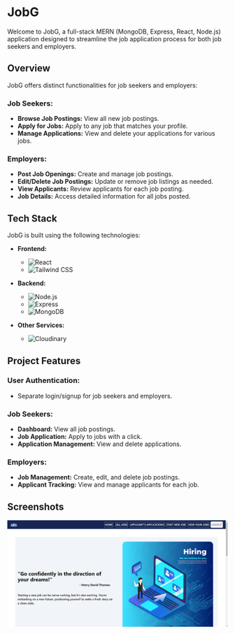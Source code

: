 # JobG

Welcome to JobG, a full-stack MERN (MongoDB, Express, React, Node.js) application designed to streamline the job application process for both job seekers and employers.

## Overview

JobG offers distinct functionalities for job seekers and employers:

### Job Seekers:
- **Browse Job Postings:** View all new job postings.
- **Apply for Jobs:** Apply to any job that matches your profile.
- **Manage Applications:** View and delete your applications for various jobs.

### Employers:
- **Post Job Openings:** Create and manage job postings.
- **Edit/Delete Job Postings:** Update or remove job listings as needed.
- **View Applicants:** Review applicants for each job posting.
- **Job Details:** Access detailed information for all jobs posted.

## Tech Stack

JobG is built using the following technologies:

- **Frontend:**
  - ![React](https://img.shields.io/badge/-React-61DAFB?logo=react&logoColor=white)
  - ![Tailwind CSS](https://img.shields.io/badge/-TailwindCSS-38B2AC?logo=tailwind-css&logoColor=white)
  
- **Backend:**
  - ![Node.js](https://img.shields.io/badge/-Node.js-339933?logo=node.js&logoColor=white)
  - ![Express](https://img.shields.io/badge/-Express-000000?logo=express&logoColor=white)
  - ![MongoDB](https://img.shields.io/badge/-MongoDB-47A248?logo=mongodb&logoColor=white)
  
- **Other Services:**
  - ![Cloudinary](https://img.shields.io/badge/-Cloudinary-3448C5?logo=cloudinary&logoColor=white)

## Project Features

### User Authentication:
- Separate login/signup for job seekers and employers.

### Job Seekers:
- **Dashboard:** View all job postings.
- **Job Application:** Apply to jobs with a click.
- **Application Management:** View and delete applications.

### Employers:
- **Job Management:** Create, edit, and delete job postings.
- **Applicant Tracking:** View and manage applicants for each job.

## Screenshots

![JobG Screenshot](./backend/utils//logo.jpg)


